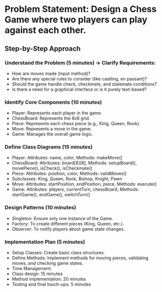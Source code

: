 # Problem Statement: Design a Chess Game where two players can play against each other.

## Step-by-Step Approach

### Understand the Problem (5 minutes) -> Clarify Requirements:
- How are moves made (input method)?
- Are there any special rules to consider (like castling, en passant)?
- Should the game handle check, checkmate, and stalemate conditions?
- Is there a need for a graphical interface or is it purely text-based?

### Identify Core Components (10 minutes)
- Player: Represents each player in the game.
- ChessBoard: Represents the 8x8 grid.
- Piece: Represents each chess piece (e.g., King, Queen, Rook).
- Move: Represents a move in the game.
- Game: Manages the overall game logic.

### Define Class Diagrams (15 minutes)
- Player: Attributes: name, color, Methods: makeMove()
- ChessBoard: Attributes: board[8][8], Methods: setupBoard(), movePiece(), isCheck(), isCheckmate()
- Piece: Attributes: position, color, Methods: validMoves()
- Subclasses: King, Queen, Rook, Bishop, Knight, Pawn
- Move: Attributes: startPosition, endPosition, piece, Methods: execute()
- Game: Attributes: players, currentTurn, chessBoard, Methods: startGame(), endGame(), switchTurn()

### Design Patterns (10 minutes)
- Singleton: Ensure only one instance of the Game.
- Factory: To create different pieces (King, Queen, etc.).
- Observer: To notify players about game state changes.

### Implementation Plan (5 minutes)
- Setup Classes: Create basic class structures.
- Define Methods: Implement methods for moving pieces, validating moves, and checking game states.
- Time Management:
- Class design: 15 minutes
- Method implementation: 20 minutes
- Testing and final touch-ups: 5 minutes
